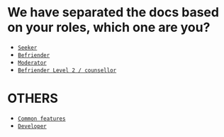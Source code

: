 <!-- For full documentation visit [mkdocs.org](https://www.mkdocs.org). -->

<!-- ## Commands For Developers

* `` - Create a new project.
* `mkdocs serve` - Start the live-reloading docs server.
* `mkdocs build` - Build the documentation site.
* `mkdocs -h` - Print help message and exit. -->

# We have separated the docs based on your roles, which one are you?
 - [`Seeker`](site/seeker/)
 - [`Befriender`](site/befriender)
 - [`Moderator`](site/moderator)
 - [`Befriender Level 2 / counsellor`](site/befriender2)
 

# OTHERS
  - [`Common features`](site/common)
  - [`Developer`](site/developer)
  <!-- - [`Admin`](/admin) -->
 


